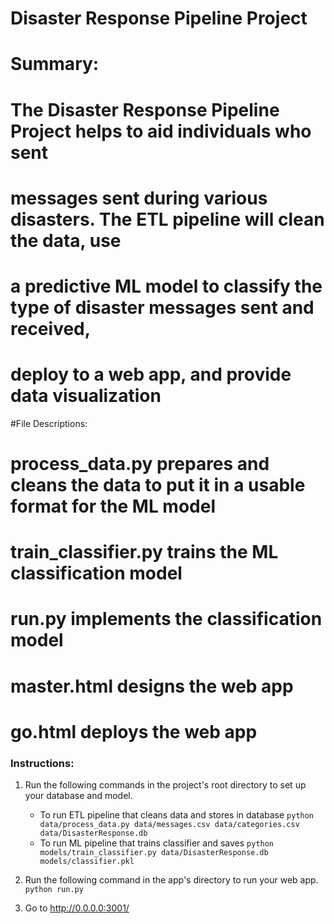 # Disaster Response Pipeline Project

# Summary:
# The Disaster Response Pipeline Project helps to aid individuals who sent
# messages sent during various disasters. The ETL pipeline will clean the data, use 
# a predictive ML model to classify the type of disaster messages sent and received, 
# deploy to a web app, and provide data visualization 

#File Descriptions:
# process_data.py prepares and cleans the data to put it in a usable format for the ML model
# train_classifier.py trains the ML classification model
# run.py implements the classification model 
# master.html designs the web app
# go.html deploys the web app

### Instructions:
1. Run the following commands in the project's root directory to set up your database and model.

    - To run ETL pipeline that cleans data and stores in database
        `python data/process_data.py data/messages.csv data/categories.csv data/DisasterResponse.db`
    - To run ML pipeline that trains classifier and saves
        `python models/train_classifier.py data/DisasterResponse.db models/classifier.pkl`

2. Run the following command in the app's directory to run your web app.
    `python run.py`

3. Go to http://0.0.0.0:3001/
